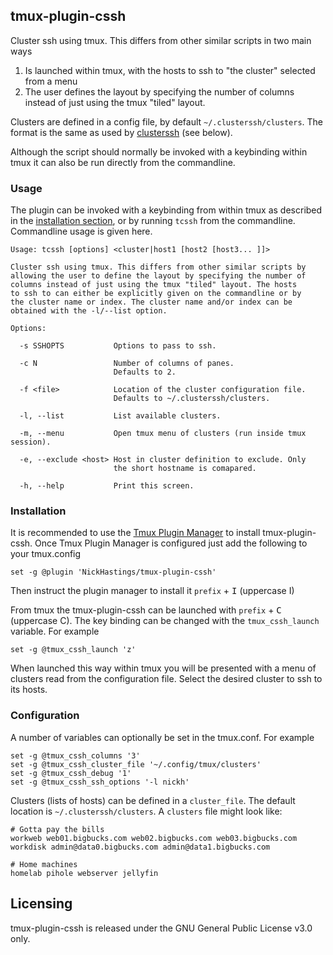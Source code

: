 ## tmux-plugin-cssh

Cluster ssh using tmux. This differs from other similar scripts in two main ways

1. Is launched within tmux, with the hosts to ssh to "the cluster" selected from a menu
2. The user defines the layout by specifying the number of columns instead of just using the tmux "tiled" layout.

Clusters are defined in a config file, by default `~/.clusterssh/clusters`.
The format is the same as used by [clusterssh](https://github.com/duncs/clusterssh/wiki) (see below).

Although the script should normally be invoked with a keybinding within tmux it can also be run directly from the commandline.
### Usage
The plugin can be invoked with a keybinding from within tmux as described in the [installation section](###Installation), or by running `tcssh` from the commandline. Commandline usage is given here.
```
Usage: tcssh [options] <cluster|host1 [host2 [host3... ]]>

Cluster ssh using tmux. This differs from other similar scripts by
allowing the user to define the layout by specifying the number of
columns instead of just using the tmux "tiled" layout. The hosts
to ssh to can either be explicitly given on the commandline or by
the cluster name or index. The cluster name and/or index can be
obtained with the -l/--list option.

Options:

  -s SSHOPTS           Options to pass to ssh.

  -c N                 Number of columns of panes.
                       Defaults to 2.

  -f <file>            Location of the cluster configuration file.
                       Defaults to ~/.clusterssh/clusters.

  -l, --list           List available clusters.

  -m, --menu           Open tmux menu of clusters (run inside tmux session).

  -e, --exclude <host> Host in cluster definition to exclude. Only
                       the short hostname is comapared.

  -h, --help           Print this screen.
```

### Installation

It is recommended to use the [Tmux Plugin
Manager](https://github.com/tmux-plugins/tpm) to install
tmux-plugin-cssh. Once Tmux Plugin Manager is configured just add the following to your tmux.config
```
set -g @plugin 'NickHastings/tmux-plugin-cssh'
```
Then instruct the plugin manager to install it `prefix` + <kbd>I</kbd> (uppercase I)

From tmux the tmux-plugin-cssh can be launched with  `prefix` + <kbd>C</kbd> (uppercase C).
The key binding can be changed with the `tmux_cssh_launch` variable. For example
```
set -g @tmux_cssh_launch 'z'
```

When launched this way within tmux you will be presented with a menu of clusters
read from the configuration file. Select the desired cluster to ssh to its hosts.

### Configuration
A number of variables can optionally be set in the tmux.conf. For example
```
set -g @tmux_cssh_columns '3'
set -g @tmux_cssh_cluster_file '~/.config/tmux/clusters'
set -g @tmux_cssh_debug '1'
set -g @tmux_cssh_ssh_options '-l nickh'
````

Clusters (lists of hosts) can be defined in a `cluster_file`. The default location is `~/.clusterssh/clusters`. A `clusters` file might look like:
```
# Gotta pay the bills
workweb web01.bigbucks.com web02.bigbucks.com web03.bigbucks.com
workdisk admin@data0.bigbucks.com admin@data1.bigbucks.com

# Home machines
homelab pihole webserver jellyfin
```
## Licensing
tmux-plugin-cssh is released under the GNU General Public License v3.0 only.

